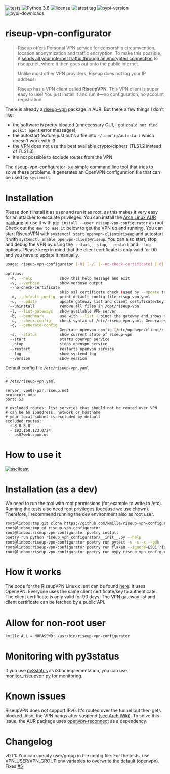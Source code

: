[![tests](https://github.com/kmille/riseup-vpn-configurator/actions/workflows/tests.yaml/badge.svg?branch=main)](https://github.com/kmille/riseup-vpn-configurator/actions/workflows/tests.yaml)
![Python 3.6](https://img.shields.io/badge/python-%3E=3.5-blue.svg)
![license](https://img.shields.io/github/license/kmille/riseup-vpn-configurator?color=green)
![latest tag](https://img.shields.io/github/v/tag/kmille/riseup-vpn-configurator?sort=semver)
![pypi-version](https://img.shields.io/pypi/v/riseup-vpn-configurator)
![pypi-downloads](https://img.shields.io/pypi/dm/riseup-vpn-configurator)
# riseup-vpn-configurator

> Riseup offers Personal VPN service for censorship circumvention, location anonymization and traffic encryption. To make this possible, it [sends all your internet traffic through an encrypted connection](https://riseup.net/en/vpn/how-vpn-works) to riseup.net, where it then goes out onto the public internet.
>
> Unlike most other VPN providers, Riseup does not log your IP address.
>
> Riseup has a VPN client called **RiseupVPN**. This VPN client is super easy to use! You just install it and run it—no configuration, no account registration.

There is already a [riseup-vpn](https://aur.archlinux.org/packages/riseup-vpn) package in AUR. But there a few things I don't like:

- the software is pretty bloated (unnecessary GUI, I got `could not find polkit agent` error messages)
- the autostart feature just put's a file into `~/.config/autostart` which doesn't work with i3
- the VPN does not use the best available crypto/ciphers (TLS1.2 instead of TLS1.3)
- it's not possible to exclude routes from the VPN

The riseup-vpn-configurator is a simple command line tool that tries to solve these problems. It generates an OpenVPN configuration file that can be used by `systemctl`.

# Installation

Please don't install it as user and run it as root, as this makes it very easy for an attacker to escalate privileges. You can install the [Arch Linux AUR package](https://aur.archlinux.org/packages/riseup-vpn-configurator) or use it with `pip install --user riseup-vpn-configurator` as root. Check out the `How to use it` below to get the VPN up and running. You can start RiseupVPN with `systemctl start openvpn-client@riseup` and autostart it with `systemctl enable openvpn-client@riseup`. You can also start, stop and debug the VPN by using the `--start`, `--stop`, `--restart` and `--log` options. Please keep in mind that the client certificate is only valid for 90 and you have to update it manually. 

```bash
usage: riseup-vpn-configurator [-h] [-v] [--no-check-certificate] [-d] [-u] [--uninstall] [-l] [-b] [-c] [-g] [-s] [--version]

options:
  -h, --help            show this help message and exit
  -v, --verbose         show verbose output
  --no-check-certificate
                        skip ssl certificate check (used by --update to get the config/client private key from the API)
  -d, --default-config  print default config file risup-vpn.yaml
  -u, --update          update gateway list and client certificate/key
  --uninstall           remove all files in /opt/riseup-vpn
  -l, --list-gateways   show available VPN server
  -b, --benchmark       use with --list - pings the gateway and shows the latency
  -c, --check-config    check syntax of /etc/riseup-vpn.yaml. Generates default config
  -g, --generate-config
                        Generate openvpn config (/etc/openvpn/client/riseup.conf)
  -s, --status          show current state of riseup-vpn
  --start               starts openvpn service
  --stop                stops openvpn service
  --restart             restarts openvpn service
  --log                 show systemd log
  --version             show version
```

Default config file `/etc/riseup-vpn.yaml`
```yamy
---
# /etc/riseup-vpn.yaml

server: vpn07-par.riseup.net
protocol: udp
port: 53

# excluded_routes: list servcies that should not be routed over VPN
# can be an ipaddress, network or hostname
# your local subnet is excluded by default
excluded_routes:
  - 8.8.8.8
  - 192.168.123.0/24
  - us02web.zoom.us
```
# How to use it
[![asciicast](https://asciinema.org/a/559611.svg)](https://asciinema.org/a/559611)
# Installation (as a dev)

We need to run the tool with root permissions (for example to write to /etc). Running the tests also need root privileges (because we use chown). Therefore, I recommend running the dev environment also as root user.

```bash
root@linbox:tmp git clone https://github.com/kmille/riseup-vpn-configurator.git
root@linbox:tmp cd riseup-vpn-configurator
root@linbox:riseup-vpn-configurator poetry install
poetry run python riseup_vpn_configurator/__init__.py --help
root@linbox:riseup-vpn-configurator poetry run pytest -v -s -x --pdb
root@linbox:riseup-vpn-configurator poetry run flake8 --ignore=E501 riseup_vpn_configurator/
root@linbox:riseup-vpn-configurator poetry run mypy riseup_vpn_configurator/
```

# How it works

The code for the RiseupVPN Linux client can be found [here](https://0xacab.org/leap/bitmask-vpn). It uses OpenVPN. Everyone uses the same client certificate/key to authenticate. The client certificate is only valid for 90 days. The VPN gateway list and client certificate can be fetched by a public API.

# Allow for non-root user
```bash
kmille ALL = NOPASSWD: /usr/bin/riseup-vpn-configurator
```

# Monitoring with py3status

If you use [py3status](https://github.com/ultrabug/py3status) as i3bar implementation, you can use [monitor_riseupvpn.py](/monitoring/monitor_riseupvpn.py) for monitoring.

# Known issues

RiseupVPN does not support IPv6. It's routed over the tunnel but then gets blocked. Also, the VPN hangs after suspend ([see Arch Wiki](https://wiki.archlinux.org/title/OpenVPN#Client_daemon_not_reconnecting_after_suspend)). To solve this issue, the AUR package uses [openvpn-reconnect](https://aur.archlinux.org/packages/openvpn-reconnect) as a dependency.

# Changelog
v0.1.1: You can specify user/group in the config file. For the tests, use VPN_USER/VPN_GROUP env variables to overwrite the default (openvpn). Fixes [#5](https://github.com/kmille/riseup-vpn-configurator/issues/5)
